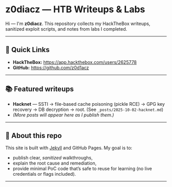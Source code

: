 # z0diacz — HTB Writeups & Labs

Hi — I'm **z0diacz**. This repository collects my HackTheBox writeups, sanitized exploit scripts, and notes from labs I completed.

---

## 🔗 Quick Links  
- **HackTheBox:** https://app.hackthebox.com/users/2625778 
- **GitHub:** https://github.com/z0d1acz

---

## 📚 Featured writeups
- **Hacknet** — SSTI → file-based cache poisoning (pickle RCE) → GPG key recovery → DB decryption → root. (See `_posts/2025-10-02-hacknet.md`)
- *(More posts will appear here as I publish them.)*

---

## 🎯 About this repo
This site is built with [Jekyll](https://jekyllrb.com/) and GitHub Pages. My goal is to:
- publish clear, *sanitized* walkthroughs,
- explain the root cause and remediation,
- provide minimal PoC code that’s safe to reuse for learning (no live credentials or flags included).

---

```bash
